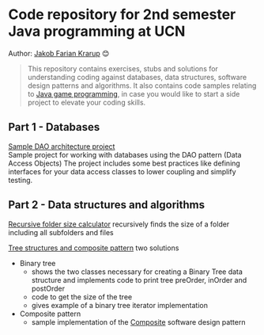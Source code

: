 # Code repository for 2nd semester Java programming at UCN
Author: [Jakob Farian Krarup](mailto:jfk@ucn.dk) 😊

> This repository contains exercises, stubs and solutions for understanding 
> coding against databases, data structures, software design patterns and algorithms.
> It also contains code samples relating to [Java game programming](https://github.com/UCN-programming-2-JFK/JavaGameProgrammingCodesamples/tree/master), in case you would like to start a side project to elevate your coding skills.

## Part 1 - Databases

[Sample DAO architecture project](https://github.com/UCN-programming-2-JFK/SampleDaoArchitectureProject)  
Sample project for working with databases using the DAO pattern (Data Access Objects)
The project includes some best practices like defining interfaces for your data access classes to lower coupling and simplify testing.  
  
  
##  Part 2 - Data structures and algorithms

[Recursive folder size calculator](https://github.com/UCN-programming-2-JFK/RecursiveFolderSizeCalculator)
recursively finds the size of a folder including all subfolders and files
  
[Tree structures and composite pattern](https://github.com/UCN-programming-2-JFK/TreeStructures)
two solutions 
- Binary tree
  - shows the two classes necessary for creating a Binary Tree data structure and implements code to print tree preOrder, inOrder and postOrder
  - code to get the size of the tree
  - gives example of a binary tree iterator implementation
- Composite pattern
  - sample implementation of the [Composite]([url](https://en.wikipedia.org/wiki/Composite_pattern)) software design pattern 



